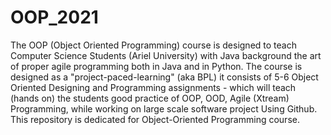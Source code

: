 # OOP_2021
The OOP (Object Oriented Programming) course is designed to teach Computer Science Students (Ariel University) with Java background the art of proper agile programming both in Java and in Python. The course is designed as a "project-paced-learning" (aka BPL) it consists of 5-6 Object Oriented Designing and Programming assignments - which will teach (hands on) the students good practice of OOP, OOD, Agile (Xtream) Programming, while working on large scale software project Using Github. This repository is dedicated for Object-Oriented Programming course.
